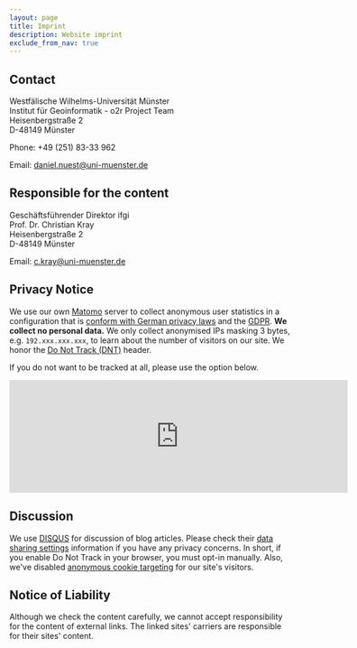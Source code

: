 ```yaml
---
layout: page
title: Imprint
description: Website imprint
exclude_from_nav: true
---
```


## Contact

Westfälische Wilhelms-Universität Münster<br />
Institut für Geoinformatik - o2r Project Team<br />
Heisenbergstraße 2<br />
D-48149 Münster

Phone: +49 (251) 83-33 962

Email: daniel.nuest@uni-muenster.de


## Responsible for the content

Geschäftsführender Direktor ifgi<br />
Prof. Dr. Christian Kray<br />
Heisenbergstraße 2<br />
D-48149 Münster

Email: c.kray@uni-muenster.de


## Privacy Notice

We use our own [Matomo](https://matomo.org/) server to collect anonymous user statistics in a configuration that is [conform with German privacy laws](https://www.datenschutzzentrum.de/uploads/projekte/verbraucherdatenschutz/20110315-webanalyse-piwik.pdf) and the [GDPR](https://en.wikipedia.org/wiki/General_Data_Protection_Regulation).
**We collect no personal data.**
We only collect anonymised IPs masking 3 bytes, e.g. `192.xxx.xxx.xxx`, to learn about the number of visitors on our site.
We honor the [Do Not Track (DNT)](https://en.wikipedia.org/wiki/Do_Not_Track) header.

If you do not want to be tracked at all, please use the option below.

<iframe frameborder="no" width="600px" height="200px" src="https://o2r.uni-muenster.de/piwik/index.php?module=CoreAdminHome&action=optOut"></iframe>


## Discussion

We use [DISQUS](https://disqus.com/) for discussion of blog articles. Please check their [data sharing settings](https://help.disqus.com/customer/portal/articles/1657951) information if you have any privacy concerns. In short, if you enable Do Not Track in your browser, you must opt-in manually. Also, we've disabled [anonymous cookie targeting](https://help.disqus.com/customer/portal/articles/1657951-ad-training-settings) for our site's visitors.


## Notice of Liability

Although we check the content carefully, we cannot accept responsibility for the content of external links. The linked sites' carriers are responsible for their sites' content.
